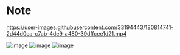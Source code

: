 # Note

https://user-images.githubusercontent.com/33194443/180814741-2d44d0ca-c7ab-4de9-a480-39dffcee1d21.mp4

![image](https://user-images.githubusercontent.com/33194443/180655528-2458c844-695e-49c3-938c-841888119710.png)
![image](https://user-images.githubusercontent.com/33194443/180655533-6c1911f4-5360-4eac-9533-7ac73e3de0b7.png)
![image](https://user-images.githubusercontent.com/33194443/180655538-80d5a50c-cb7c-4859-b854-7c0861e4d8e2.png)
